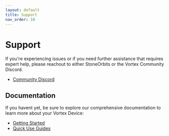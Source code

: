 ```yaml
---
layout: default
title: Support
nav_order: 10
---
```


# Support

If you're experiencing issues or if you need further assistance that requires expert help, please reachout to either StoneOrbits or the Vortex Community Discord.

- [Community Discord](https://discord.gg/75km7PzrUA)


## Documentation

If you havent yet, be sure to explore our comprehensive documentation to learn more about your Vortex Device:

- [Getting Started](getting_started.html)
- [Quick Use Guides](quick_use_guides.html)

